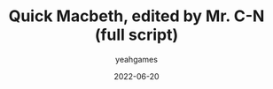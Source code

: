 ---
layout: post
c: Artifacts
featimg: //archive2.yeahgames.net/c/artifacts/d/0006/png/1.png
title: Quick Macbeth, edited by Mr. C-N (full script)
date: 2022-06-20
author: yeahgames
comments: true
categories: [Digital, Document, PDF]
permalink: /item/ad0006
link: https://artifacts.yeahgames.net/artifacts/view/d/0006
serial: D0006
submitter: undone
archivist: nnillat
items:
 - pdf-1
 - png-1
adate: 2023-04-24
description: "Michael Carens-Nedelsky (Mr. C-N)'s edited edition of Shakespeare's Macbeth for his grade 8 English class."
location: archive2
status: complete
notes: "This is the original, full script. To see the individual parts, check the physicial artifact archive."
keywords:  
 - mrcn
 - script
 - pdf
 - document
---